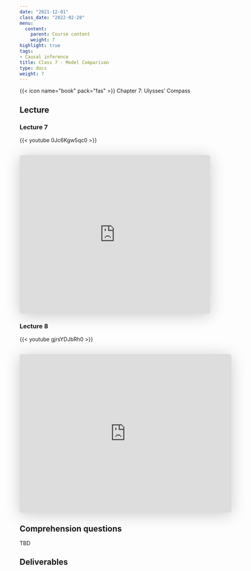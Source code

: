 ```yaml
---
date: "2021-12-01"
class_date: "2022-02-28"
menu:
  content:
    parent: Course content
    weight: 7
highlight: true
tags:
- Causal inference
title: Class 7 - Model Comparison
type: docs
weight: 7
---
```


{{< icon name="book" pack="fas" >}} Chapter 7: Ulysses' Compass

<!--more-->

## Lecture

### Lecture 7

{{< youtube 0Jc6Kgw5qc0 >}}

<br>

<iframe class="speakerdeck-iframe" frameborder="0" src="https://speakerdeck.com/player/a6e7ecd6950045c7ae93f34bc1955557" title="L07 Statistical Rethinking Winter 2019" allowfullscreen="true" mozallowfullscreen="true" webkitallowfullscreen="true" style="border: 0px; background: padding-box padding-box rgba(0, 0, 0, 0.1); margin: 0px; padding: 0px; border-radius: 6px; box-shadow: rgba(0, 0, 0, 0.2) 0px 5px 40px; width: 100%; height: 420px;" data-ratio="1.3333333333333333"></iframe>

<br>

### Lecture 8

{{< youtube gjrsYDJbRh0 >}}

<br>

<iframe class="speakerdeck-iframe" frameborder="0" src="https://speakerdeck.com/player/13b0ac246f344570b6b002b8e3c384bc" title="L08 Statistical Rethinking Winter 2019" allowfullscreen="true" mozallowfullscreen="true" webkitallowfullscreen="true" style="border: 0px; background: padding-box padding-box rgba(0, 0, 0, 0.1); margin: 0px; padding: 0px; border-radius: 6px; box-shadow: rgba(0, 0, 0, 0.2) 0px 5px 40px; width: 560px; height: 420px;" data-ratio="1.3333333333333333"></iframe>


## Comprehension questions

TBD

## Deliverables
